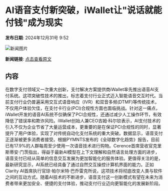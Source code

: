 # AI语音支付新突破，iWallet让"说话就能付钱"成为现实

**发布日期**: 2024年12月31号 9:52

![新闻图片](https://upload.chinaz.com/2024/1231/6387123553841242885212830.png)

**新闻链接**: [点击查看原文](https://www.aibase.com/zh/news/14369)

## 内容

在数字支付领域又一次重大创新，支付解决方案提供商iWallet率先推出语音AI支付系统。这项突破性技术的推出，标志着支付行业正式迈入智能语音交互时代。当前支付行业仍普遍采用交互式语音响应（IVR）和双音多频(DTMF)等传统技术，不仅用户体验欠佳，在支付卡行业(PCI)合规性方面也面临挑战。针对这一痛点，iWallet开发的语音AI系统不仅确保了PCI合规性，还通过减少人工操作环节，有效降低了错误率和欺诈风险。iWallet创始人兼CEO吉姆·科尔钦表示，AI支付技术的引入不仅为企业节省了大量运营成本，更重要的是在保证PCI合规性的同时，显著提升了用户体验，实现了对传统自动化支付系统的重大突破。数据显示，语音支付正逐渐被更多消费者接受。根据PYMNTS发布的《全球数字化趋势》报告，目前已有17.9%的人群每周至少使用一次语音技术进行购物。Cerence首席营收官克里斯蒂安·门茨指出，得益于最新AI模型在上下文理解和自然语言处理方面的进步，语音支付已经从简单的信息交互发展为更加智能化的服务体验。更值得关注的是，最新研究显示，AI系统已经具备了通过自然交互操控计算机界面的能力。正如Clarity AI首席执行官琼·帕尔米特·巴乔雷克所说，这项技术将彻底改变人类与软件之间的互动方式。随着AI技术的不断进步，语音支付这一创新模式有望在未来为消费者带来更加安全、便捷的支付体验，推动支付行业迈向更智能化的发展新阶段。
